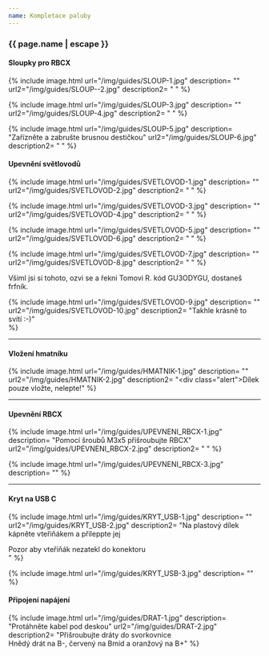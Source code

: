 ```yaml
---
name: Kompletace paluby
---
```

### {{ page.name | escape }}

#### Sloupky pro RBCX
{% include image.html
    url="/img/guides/SLOUP-1.jpg"
    description=
        ""
    url2="/img/guides/SLOUP--2.jpg"
    description2=
        " "
%}

{% include image.html
    url="/img/guides/SLOUP-3.jpg"
    description=
        ""
    url2="/img/guides/SLOUP-4.jpg"
    description2=
        " "
%}

{% include image.html
    url="/img/guides/SLOUP-5.jpg"
    description=
        "Zařízněte a zabrušte brusnou destičkou"
    url2="/img/guides/SLOUP-6.jpg"
    description2=
        " "
%}



#### Upevnění světlovodů

{% include image.html
    url="/img/guides/SVETLOVOD-1.jpg"
    description=
        ""
    url2="/img/guides/SVETLOVOD-2.jpg"
    description2=
        " "
%}

{% include image.html
    url="/img/guides/SVETLOVOD-3.jpg"
    description=
        ""
    url2="/img/guides/SVETLOVOD-4.jpg"
    description2=
        " "
%}

{% include image.html
    url="/img/guides/SVETLOVOD-5.jpg"
    description=
        ""
    url2="/img/guides/SVETLOVOD-6.jpg"
    description2=
        " "
%}

{% include image.html
    url="/img/guides/SVETLOVOD-7.jpg"
    description=
        ""
    url2="/img/guides/SVETLOVOD-8.jpg"
    description2=
        " "
%}

Všiml jsi si tohoto, ozvi se a řekni Tomovi R. kód GU3ODYGU, dostaneš frfník.

{% include image.html
    url="/img/guides/SVETLOVOD-9.jpg"
    description=
        ""
    url2="/img/guides/SVETLOVOD-10.jpg"
    description2=
        "Takhle krásně to svítí :-)"        
%}

---


#### Vložení hmatníku

{% include image.html
    url="/img/guides/HMATNIK-1.jpg"
    description=
        ""
    url2="/img/guides/HMATNIK-2.jpg"
    description2=
        "<div class=\"alert\">Dílek pouze vložte, nelepte!</div>"
%}

---


#### Upevnění RBCX

{% include image.html
    url="/img/guides/UPEVNENI_RBCX-1.jpg"
    description=
        "Pomocí šroubů M3x5 přišroubujte RBCX"
    url2="/img/guides/UPEVNENI_RBCX-2.jpg"
    description2=
        " "
%}

{% include image.html
    url="/img/guides/UPEVNENI_RBCX-3.jpg"
    description=
        ""
%}

---

#### Kryt na USB C


{% include image.html
    url="/img/guides/KRYT_USB-1.jpg"
    description=
        ""
    url2="/img/guides/KRYT_USB-2.jpg"
    description2=
        "Na plastový dílek kápněte vteřiňákem a přileppte jej
<div class=\"alert\">Pozor aby vteřiňák nezatekl do konektoru</div>"
%}

{% include image.html
    url="/img/guides/KRYT_USB-3.jpg"
    description=
        ""
%}

#### Připojení napájení


{% include image.html
    url="/img/guides/DRAT-1.jpg"
    description=
        "Protáhněte kabel pod deskou"
    url2="/img/guides/DRAT-2.jpg"
    description2=
        "Přišroubujte dráty do svorkovnice<br>
         Hnědý drát na B-, červený na Bmid a oranžový na B+"
%}


